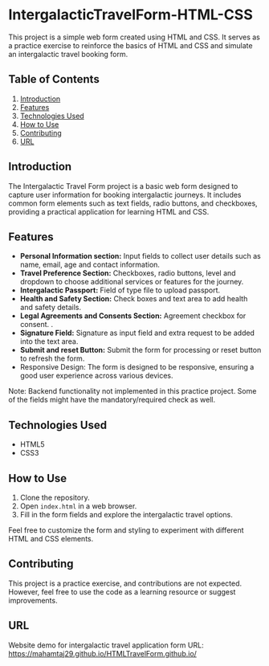 # IntergalacticTravelForm-HTML-CSS

This project is a simple web form created using HTML and CSS. It serves as a practice exercise to reinforce the basics of HTML and CSS and simulate an intergalactic travel booking form.

## Table of Contents

1. [Introduction](#introduction)
2. [Features](#features)
3. [Technologies Used](#technologies-used)
4. [How to Use](#how-to-use)
5. [Contributing](#contributing)
6. [URL](#url)

## Introduction

The Intergalactic Travel Form project is a basic web form designed to capture user information for booking intergalactic journeys. It includes common form elements such as text fields, radio buttons, and checkboxes, providing a practical application for learning HTML and CSS.

## Features

- **Personal Information section:** Input fields to collect user details such as name, email, age and contact information.
- **Travel Preference Section:** Checkboxes, radio buttons, level and dropdown to choose additional services or features for the journey.
- **Intergalactic Passport:** Field of type file to upload passport.
- **Health and Safety Section:** Check boxes and text area to add health and safety details.
- **Legal Agreements and Consents Section:** Agreement checkbox for consent. .
- **Signature Field:** Signature as input field and extra request to be added into the text area.
- **Submit and reset Button:** Submit the form for processing or reset button to refresh the form.
- Responsive Design: The form is designed to be responsive, ensuring a good user experience across various devices.

Note: Backend functionality not implemented in this practice project. Some of the fields might have the mandatory/required check as well.

## Technologies Used

- HTML5
- CSS3
  
## How to Use

1. Clone the repository.
2. Open `index.html` in a web browser.
3. Fill in the form fields and explore the intergalactic travel options.

Feel free to customize the form and styling to experiment with different HTML and CSS elements.

## Contributing

This project is a practice exercise, and contributions are not expected. However, feel free to use the code as a learning resource or suggest improvements.

## URL
Website demo for intergalactic travel application form URL: https://mahamtaj29.github.io/HTMLTravelForm.github.io/
